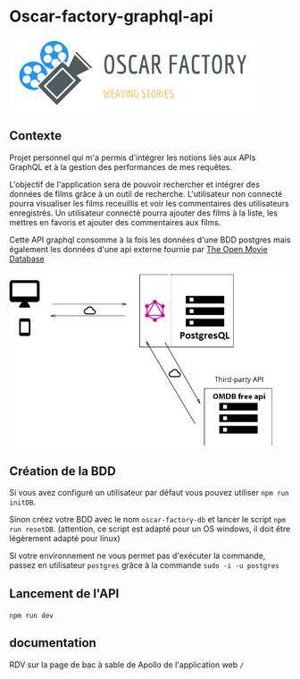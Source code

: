 # Oscar-factory-graphql-api

![logo](./assets/images/logo_oscar-factory.png)

## Contexte

Projet personnel qui m'a permis d'intégrer les notions liés aux APIs GraphQL et à la gestion des performances de mes requêtes.

L'objectif de l'application sera de pouvoir rechercher et intégrer des données de films grâce à un outil de recherche.
L'utilisateur non connecté pourra visualiser les films receuillis et voir les commentaires des utilisateurs enregistrés.
Un utilisateur connecté pourra ajouter des films à la liste, les mettres en favoris et ajouter des commentaires aux films.

Cette API graphql consomme à la fois les données d'une BDD postgres mais également les données d'une api externe fournie par [The Open Movie Database](https://www.omdbapi.com/)

![schema](./assets/images/schema.jpg)

## Création de la BDD

Si vous avez configuré un utilisateur par défaut vous pouvez utiliser `npm run initDB`.

Sinon créez votre BDD avec le nom `oscar-factory-db` et lancer le script `npm run resetDB`.
(attention, ce script est adapté pour un OS windows, il doit être légèrement adapté pour linux)

Si votre environnement ne vous permet pas d'exécuter la commande, passez en utilisateur `postgres` grâce à la commande `sudo -i -u postgres`

## Lancement de l'API

`npm run dev`

## documentation

RDV sur la page de bac à sable de Apollo de l'application web `/`
